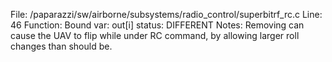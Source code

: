 File: /paparazzi/sw/airborne/subsystems/radio_control/superbitrf_rc.c
Line: 46
Function: Bound
var: out[i]
status: DIFFERENT
Notes: Removing can cause the UAV to flip while under RC command, by allowing larger roll changes than should be.
